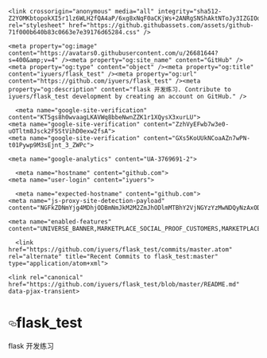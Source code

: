 





<!DOCTYPE html>
<html lang="en">
  <head>
    <meta charset="utf-8">
  <link rel="dns-prefetch" href="https://github.githubassets.com">
  <link rel="dns-prefetch" href="https://avatars0.githubusercontent.com">
  <link rel="dns-prefetch" href="https://avatars1.githubusercontent.com">
  <link rel="dns-prefetch" href="https://avatars2.githubusercontent.com">
  <link rel="dns-prefetch" href="https://avatars3.githubusercontent.com">
  <link rel="dns-prefetch" href="https://github-cloud.s3.amazonaws.com">
  <link rel="dns-prefetch" href="https://user-images.githubusercontent.com/">



  <link crossorigin="anonymous" media="all" integrity="sha512-7uoDIEGQ8zTwUS9KjTP+/2I13FQPHvJ9EKoeUThfin5R1+27bcUC08VQzUo4CIjCdhvJM4zxuI+3HcSycAUTCg==" rel="stylesheet" href="https://github.githubassets.com/assets/frameworks-abba74d6e28a6842788159fec056bf26.css" />
  
    <link crossorigin="anonymous" media="all" integrity="sha512-Z2YOMKbtopokXI5r1lz6WLH2fQA4aP/6xg8xNqF0aCKjWs+2ANRgSNShAktNToJy3IZGIOdvcNXV529X+C2oLA==" rel="stylesheet" href="https://github.githubassets.com/assets/github-71f000b640b83c0663e7e39176d65284.css" />
    
    
    
    

  <meta name="viewport" content="width=device-width">
  
  <title>flask_test/README.md at master · iyuers/flask_test</title>
    <meta name="description" content="flask 开发练习. Contribute to iyuers/flask_test development by creating an account on GitHub.">
    <link rel="search" type="application/opensearchdescription+xml" href="/opensearch.xml" title="GitHub">
  <link rel="fluid-icon" href="https://github.com/fluidicon.png" title="GitHub">
  <meta property="fb:app_id" content="1401488693436528">

    
    <meta property="og:image" content="https://avatars0.githubusercontent.com/u/26681644?s=400&amp;v=4" /><meta property="og:site_name" content="GitHub" /><meta property="og:type" content="object" /><meta property="og:title" content="iyuers/flask_test" /><meta property="og:url" content="https://github.com/iyuers/flask_test" /><meta property="og:description" content="flask 开发练习. Contribute to iyuers/flask_test development by creating an account on GitHub." />

  <link rel="assets" href="https://github.githubassets.com/">
  <link rel="web-socket" href="wss://live.github.com/_sockets/VjI6MzcyMTc0MzYxOjU0NjgzZjYwZDA2MzBlYTVkOTVmMjkxMTljODY5MjExZmZmMTMwNzc0OTdkNWVkOTA3MGM0ZWMwMjAyZjBhZDc=--c5e3d9b2bde547a1c1d567eb1c8937dab5f3f6e1">
  <meta name="pjax-timeout" content="1000">
  <link rel="sudo-modal" href="/sessions/sudo_modal">
  <meta name="request-id" content="1B77:68D0:86BB84:C49774:5CA9809C" data-pjax-transient>


  

  <meta name="selected-link" value="repo_source" data-pjax-transient>

      <meta name="google-site-verification" content="KT5gs8h0wvaagLKAVWq8bbeNwnZZK1r1XQysX3xurLU">
    <meta name="google-site-verification" content="ZzhVyEFwb7w3e0-uOTltm8Jsck2F5StVihD0exw2fsA">
    <meta name="google-site-verification" content="GXs5KoUUkNCoaAZn7wPN-t01Pywp9M3sEjnt_3_ZWPc">

  <meta name="octolytics-host" content="collector.githubapp.com" /><meta name="octolytics-app-id" content="github" /><meta name="octolytics-event-url" content="https://collector.githubapp.com/github-external/browser_event" /><meta name="octolytics-dimension-request_id" content="1B77:68D0:86BB84:C49774:5CA9809C" /><meta name="octolytics-dimension-region_edge" content="ap-southeast-1" /><meta name="octolytics-dimension-region_render" content="iad" /><meta name="octolytics-actor-id" content="26681644" /><meta name="octolytics-actor-login" content="iyuers" /><meta name="octolytics-actor-hash" content="fe22590738d7c3016c47d591da33d354c65eaba4def0015e985b42e6feeb2582" />
<meta name="analytics-location" content="/&lt;user-name&gt;/&lt;repo-name&gt;/blob/show" data-pjax-transient="true" />



    <meta name="google-analytics" content="UA-3769691-2">

  <meta class="js-ga-set" name="userId" content="cd3d510f36123bbfba9095b07485245a">

<meta class="js-ga-set" name="dimension1" content="Logged In">



  

      <meta name="hostname" content="github.com">
    <meta name="user-login" content="iyuers">

      <meta name="expected-hostname" content="github.com">
    <meta name="js-proxy-site-detection-payload" content="NGFkZDNmYjg4MDhjODBmNmJkM2M2ZmJhODlmMTBhY2VjNGYzYzMwNDQyNzAxODYwNzllZWM2ZDhlYzIzYjQ5Ynx7InJlbW90ZV9hZGRyZXNzIjoiMTEzLjkyLjMzLjExOCIsInJlcXVlc3RfaWQiOiIxQjc3OjY4RDA6ODZCQjg0OkM0OTc3NDo1Q0E5ODA5QyIsInRpbWVzdGFtcCI6MTU1NDYxMjM4MCwiaG9zdCI6ImdpdGh1Yi5jb20ifQ==">

    <meta name="enabled-features" content="UNIVERSE_BANNER,MARKETPLACE_SOCIAL_PROOF_CUSTOMERS,MARKETPLACE_TRENDING_SOCIAL_PROOF,MARKETPLACE_UNVERIFIED_LISTINGS,MARKETPLACE_RECOMMENDATIONS,NOTIFY_ON_BLOCK,RELATED_ISSUES">

  <meta name="html-safe-nonce" content="607df5eaaf370a1c14bab256a0673523044d3cd7">

  <meta http-equiv="x-pjax-version" content="50f3ebc065bc0c72e5237d6157b4b8a7">
  

      <link href="https://github.com/iyuers/flask_test/commits/master.atom" rel="alternate" title="Recent Commits to flask_test:master" type="application/atom+xml">

  <meta name="go-import" content="github.com/iyuers/flask_test git https://github.com/iyuers/flask_test.git">

  <meta name="octolytics-dimension-user_id" content="26681644" /><meta name="octolytics-dimension-user_login" content="iyuers" /><meta name="octolytics-dimension-repository_id" content="179917089" /><meta name="octolytics-dimension-repository_nwo" content="iyuers/flask_test" /><meta name="octolytics-dimension-repository_public" content="true" /><meta name="octolytics-dimension-repository_is_fork" content="false" /><meta name="octolytics-dimension-repository_network_root_id" content="179917089" /><meta name="octolytics-dimension-repository_network_root_nwo" content="iyuers/flask_test" /><meta name="octolytics-dimension-repository_explore_github_marketplace_ci_cta_shown" content="true" />


    <link rel="canonical" href="https://github.com/iyuers/flask_test/blob/master/README.md" data-pjax-transient>


  <meta name="browser-stats-url" content="https://api.github.com/_private/browser/stats">

  <meta name="browser-errors-url" content="https://api.github.com/_private/browser/errors">

  <link rel="mask-icon" href="https://github.githubassets.com/pinned-octocat.svg" color="#000000">
  <link rel="icon" type="image/x-icon" class="js-site-favicon" href="https://github.githubassets.com/favicon.ico">

<meta name="theme-color" content="#1e2327">


  <meta name="u2f-enabled" content="true">


  <link rel="manifest" href="/manifest.json" crossOrigin="use-credentials">

  </head>

  <body class="logged-in env-production page-blob">
    
      
 <h1><a id="user-content-flask_test" class="anchor" aria-hidden="true" href="#flask_test"><svg class="octicon octicon-link" viewBox="0 0 16 16" version="1.1" width="16" height="16" aria-hidden="true"><path fill-rule="evenodd" d="M4 9h1v1H4c-1.5 0-3-1.69-3-3.5S2.55 3 4 3h4c1.45 0 3 1.69 3 3.5 0 1.41-.91 2.72-2 3.25V8.59c.58-.45 1-1.27 1-2.09C10 5.22 8.98 4 8 4H4c-.98 0-2 1.22-2 2.5S3 9 4 9zm9-3h-1v1h1c1 0 2 1.22 2 2.5S13.98 12 13 12H9c-.98 0-2-1.22-2-2.5 0-.83.42-1.64 1-2.09V6.25c-1.09.53-2 1.84-2 3.25C6 11.31 7.55 13 9 13h4c1.45 0 3-1.69 3-3.5S14.5 6 13 6z"></path></svg></a>flask_test</h1>
<p>flask 开发练习</p>


  

  </body>
</html>

